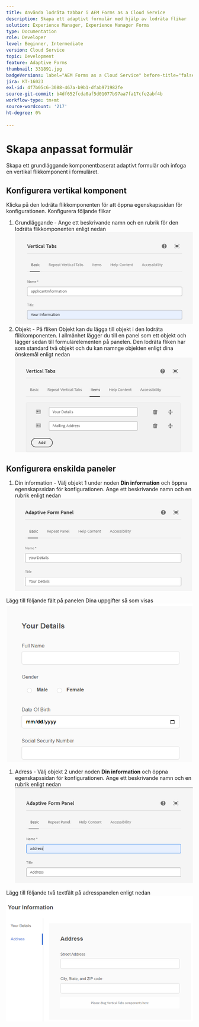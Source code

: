 ```yaml
---
title: Använda lodräta tabbar i AEM Forms as a Cloud Service
description: Skapa ett adaptivt formulär med hjälp av lodräta flikar
solution: Experience Manager, Experience Manager Forms
type: Documentation
role: Developer
level: Beginner, Intermediate
version: Cloud Service
topic: Development
feature: Adaptive Forms
thumbnail: 331891.jpg
badgeVersions: label="AEM Forms as a Cloud Service" before-title="false"
jira: KT-16023
exl-id: 4f7b05c6-3088-467a-b9b1-dfab971982fe
source-git-commit: b4df652fcda0af5d01077b97aa7fa17cfe2abf4b
workflow-type: tm+mt
source-wordcount: '217'
ht-degree: 0%

---
```


# Skapa anpassat formulär

Skapa ett grundläggande komponentbaserat adaptivt formulär och infoga en vertikal flikkomponent i formuläret.

## Konfigurera vertikal komponent

Klicka på den lodräta flikkomponenten för att öppna egenskapssidan för konfigurationen. Konfigurera följande flikar

1. Grundläggande - Ange ett beskrivande namn och en rubrik för den lodräta flikkomponenten enligt nedan
   ![vertical-tabs-1](assets/vertical-tabs-1.png)
1. Objekt - På fliken Objekt kan du lägga till objekt i den lodräta flikkomponenten. I allmänhet lägger du till en panel som ett objekt och lägger sedan till formulärelementen på panelen. Den lodräta fliken har som standard två objekt och du kan namnge objekten enligt dina önskemål enligt nedan
   ![vertical-tabs-2](assets/vertical-tabs-2.png)

## Konfigurera enskilda paneler

1. Din information - Välj objekt 1 under noden **Din information** och öppna egenskapssidan för konfigurationen. Ange ett beskrivande namn och en rubrik enligt nedan
   ![vertical-tabs-3](assets/vertical-tabs-3.png)

Lägg till följande fält på panelen Dina uppgifter så som visas
![vertical-tabs-4](assets/vertical-tabs-4.png)

1. Adress - Välj objekt 2 under noden **Din information** och öppna egenskapssidan för konfigurationen. Ange ett beskrivande namn och en rubrik enligt nedan
   ![vertical-tabs-6](assets/vertical-tabs-6.png)

Lägg till följande två textfält på adresspanelen enligt nedan
![vertical-tabs-5](assets/vertical-tabs-5.png)
